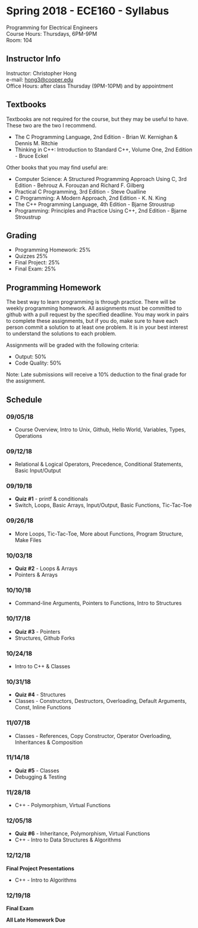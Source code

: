 # Spring 2018 - ECE160 - Syllabus
Programming for Electrical Engineers  
Course Hours: Thursdays, 6PM-9PM  
Room: 104

## Instructor Info
Instructor: Christopher Hong  
e-mail: hong3@cooper.edu  
Office Hours: after class Thursday (9PM-10PM) and by appointment

## Textbooks
Textbooks are not required for the course, but they may be useful to have. These two are the two I recommend.
- The C Programming Language, 2nd Edition - Brian W. Kernighan & Dennis M. Ritchie
- Thinking in C++: Introduction to Standard C++, Volume One, 2nd Edition - Bruce Eckel  

Other books that you may find useful are:
- Computer Science: A Structured Programming Approach Using C, 3rd Edition - Behrouz A. Forouzan and Richard F. Gilberg
- Practical C Programming, 3rd Edition - Steve Oualline
- C Programming: A Modern Approach, 2nd Edition - K. N. King
- The C++ Programming Language, 4th Edition - Bjarne Stroustrup
- Programming: Principles and Practice Using C++, 2nd Edition - Bjarne Stroustrup

## Grading
- Programming Homework: 25%
- Quizzes 25%
- Final Project: 25%
- Final Exam: 25%

## Programming Homework
The best way to learn programming is through practice. There will be weekly programming homework. All assignments must be committed to github with a pull request by the specified deadline. You may work in pairs to complete these assignments, but if you do, make sure to have each person commit a solution to at least one problem. It is in your best interest to understand the solutions to each problem.

Assignments will be graded with the following criteria:
- Output: 50%
- Code Quality: 50%  

Note: Late submissions will receive a 10% deduction to the final grade for the assignment. 

## Schedule
### 09/05/18  
- Course Overview, Intro to Unix, Github, Hello World, Variables, Types, Operations
 
### 09/12/18  
- Relational & Logical Operators, Precedence, Conditional Statements, Basic Input/Output

### 09/19/18  
- **Quiz #1** - printf & conditionals
- Switch, Loops, Basic Arrays, Input/Output, Basic Functions, Tic-Tac-Toe

### 09/26/18  
- More Loops, Tic-Tac-Toe, More about Functions, Program Structure, Make Files

### 10/03/18  
- **Quiz #2** - Loops & Arrays  
- Pointers & Arrays

### 10/10/18  
- Command-line Arguments, Pointers to Functions, Intro to Structures

### 10/17/18  
- **Quiz #3** - Pointers
- Structures, Github Forks

### 10/24/18  
- Intro to C++ & Classes

### 10/31/18  
- **Quiz #4** - Structures
- Classes - Constructors, Destructors, Overloading, Default Arguments, Const, Inline Functions

### 11/07/18  
- Classes - References, Copy Constructor, Operator Overloading, Inheritances & Composition

### 11/14/18  
- **Quiz #5** - Classes
- Debugging & Testing

### 11/28/18  
- C++ - Polymorphism, Virtual Functions

### 12/05/18  
- **Quiz #6** - Inheritance, Polymorphism, Virtual Functions
- C++ - Intro to Data Structures & Algorithms

### 12/12/18  
**Final Project Presentations**
- C++ - Intro to Algorithms

### 12/19/18  
**Final Exam**

**All Late Homework Due**

